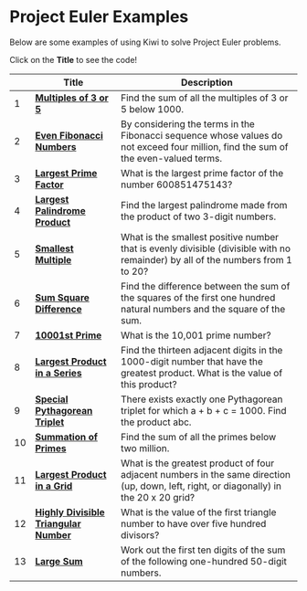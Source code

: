 # Project Euler Examples

Below are some examples of using Kiwi to solve Project Euler problems.

Click on the **Title** to see the code!

|  | Title | Description |
| --- | --- | --- |
| 1 | **[Multiples of 3 or 5](problem_001.🥝)** | Find the sum of all the multiples of 3 or 5 below 1000. |
| 2 | **[Even Fibonacci Numbers](problem_002.🥝)** | By considering the terms in the Fibonacci sequence whose values do not exceed four million, find the sum of the even-valued terms. |
| 3 | **[Largest Prime Factor](problem_003.🥝)** | What is the largest prime factor of the number 600851475143? |
| 4 | **[Largest Palindrome Product](problem_004.🥝)** | Find the largest palindrome made from the product of two 3-digit numbers. |
| 5 | **[Smallest Multiple](problem_005.🥝)** | What is the smallest positive number that is evenly divisible (divisible with no remainder) by all of the numbers from 1 to 20? |
| 6 | **[Sum Square Difference](problem_006.🥝)** | Find the difference between the sum of the squares of the first one hundred natural numbers and the square of the sum. |
| 7 | **[10001st Prime](problem_007.🥝)** |  What is the 10,001 prime number? |
| 8 | **[Largest Product in a Series](problem_008.🥝)** | Find the thirteen adjacent digits in the 1000-digit number that have the greatest product. What is the value of this product? |
| 9 | **[Special Pythagorean Triplet](problem_009.🥝)** | There exists exactly one Pythagorean triplet for which a + b + c = 1000. Find the product abc. |
| 10 | **[Summation of Primes](problem_010.🥝)** | Find the sum of all the primes below two million. |
| 11 | **[Largest Product in a Grid](problem_011.🥝)** | What is the greatest product of four adjacent numbers in the same direction (up, down, left, right, or diagonally) in the 20 x 20 grid? |
| 12 | **[Highly Divisible Triangular Number](problem_012.🥝)** | What is the value of the first triangle number to have over five hundred divisors? |
| 13 | **[Large Sum](problem_013.🥝)** | Work out the first ten digits of the sum of the following one-hundred 50-digit numbers. |

